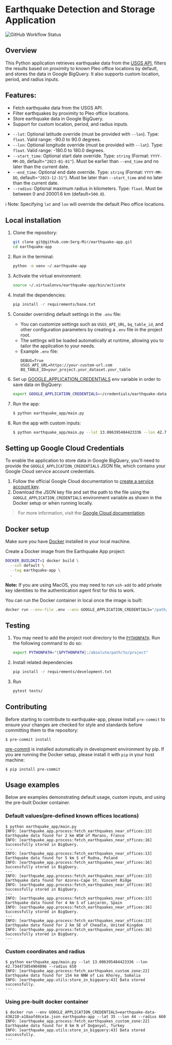 # Earthquake Detection and Storage Application
<!-- To Do: Replace the repository name with the correct one if the repository goes public. The badge below is an example. -->
![GitHub Workflow Status](https://img.shields.io/github/actions/workflow/status/serg-mir/sentinel-image-processing-api/ci.yml?branch=main&style=for-the-badge)

## Overview
This Python application retrieves earthquake data from the [USGS API](https://earthquake.usgs.gov/fdsnws/event/1/), filters the results based on proximity to known Pleo office locations by default, and stores the data in Google BigQuery. It also supports custom location, period, and radius inputs.

## Features:
- Fetch earthquake data from the USGS API.
- Filter earthquakes by proximity to Pleo office locations.
- Store earthquake data in Google BigQuery.
- Support for custom location, period, and radius inputs.

* `--lat`: Optional latitude override (must be provided with `--lon`). Type: `float`. Valid range: -90.0 to 90.0 degrees.
* `--lon`: Optional longitude override (must be provided with `--lat`). Type: `float`. Valid range: -180.0 to 180.0 degrees.
* `--start_time`: Optional start date override. Type: `string` (Format: `YYYY-MM-DD`, default=`"2023-01-01"`). Must be earlier than `--end_time` and no later than the current date.
* `--end_time`: Optional end date override. Type: `string` (Format: `YYYY-MM-DD`, default=`"2023-12-31"`). Must be later than `--start_time` and no later than the current date.
* `--radius`: Optional maximum radius in kilometers. Type: `float`. Must be between 0 and 20001.6 km (default=`500.0`).

ℹ️ Note: Specifying `lat` and `lon` will override the default Pleo office locations.


## Local installation

1. Clone the repository:
    ```bash
    git clone git@github.com:Serg-Mir/earthquake-app.git
    cd earthquake-app
    ```
2. Run in the terminal:
   ```bash
   python -m venv ~/.earthquake-app
   ```
3. Activate the virtual environment:
   ```bash
   source ~/.virtualenvs/earthquake-app/bin/activate
   ```

4. Install the dependencies:
   ```bash
   pip install -r requirements/base.txt
   ```

5. Consider overriding default settings in the `.env` file:
   - You can customize settings such as `USGS_API_URL`, `bq_table_id`, and other configuration parameters by creating a `.env` file in the project root.
   - The settings will be loaded automatically at runtime, allowing you to tailor the application to your needs.
   - Example `.env` file:
     ```
     DEBUG=True
     USGS_API_URL=https://your-custom-url.com
     BQ_TABLE_ID=your_project.your_dataset.your_table
     ```
6. Set up [GOOGLE_APPLICATION_CREDENTIALS](#setting-up-google-cloud-credentials) env variable in order to save data on BigQuery:
   ```bash
   export GOOGLE_APPLICATION_CREDENTIALS=~/credentials/earthquake-data-436210-a18aafd4ce1e.json
   ```
7. Run the app:
    ```bash
    $ python earthquake_app/main.py
    ```
8. Run the app with custom inputs:
   ```bash
   $ python earthquake_app/main.py --lat 13.006395484423336 --lon 42.734473054904896 --radius 650.0
   ```

## Setting up Google Cloud Credentials

To enable the application to store data in Google BigQuery, you'll need to provide the `GOOGLE_APPLICATION_CREDENTIALS` JSON file, which contains your Google Cloud service account credentials.

1. Follow the official Google Cloud documentation to [create a service account key](https://cloud.google.com/iam/docs/creating-managing-service-account-keys).
2. Download the JSON key file and set the path to the file using the `GOOGLE_APPLICATION_CREDENTIALS` environment variable as shown in the Docker setup or when running locally.

> For more information, visit the [Google Cloud documentation](https://cloud.google.com/docs/authentication/getting-started).


## Docker setup

Make sure you have [Docker](https://docs.docker.com) installed in your local machine.

Create a Docker image from the Earthquake App project:

```bash
DOCKER_BUILDKIT=1 docker build \
  --ssh default \
  --tag earthquake-app \
  .
```

**Note:** If you are using MacOS, you may need to run `ssh-add` to add private key identities to the
authentication agent first for this to work.

You can run the Docker container in local once the image is built:

```bash
docker run --env-file .env --env GOOGLE_APPLICATION_CREDENTIALS="/path/to/credentials/file.json" earthquake-app <ARGUMENTS>
```
## Testing
1. You may need to add the project root directory to the
[`PYTHONPATH`](https://docs.python.org/3/using/cmdline.html#envvar-PYTHONPATH). Run the following command to do so:

   ```bash
   export PYTHONPATH="{$PYTHONPATH}:/absolute/path/to/project"
   ```
2. Install related dependencies
   ```bash
   pip install -r requirements/development.txt
   ```
3. Run
   ```bash
   pytest tests/
   ```


## Contributing

Before starting to contribute to earthquake-app, please install `pre-commit` to ensure your changes are checked for style and standards before committing them to the repository:

    $ pre-commit install

[pre-commit](https://pre-commit.com) is installed automatically in development environment by pip.
If you are running the Docker setup, please install it with `pip` in your host machine:

    $ pip install pre-commit


## Usage examples
Below are examples demonstrating default usage, custom inputs, and using the pre-built Docker container.
### Default values(pre-defined known offices locations)
```text
$ python earthquake_app/main.py
INFO: [earthquake_app.process:fetch_earthquakes_near_offices:13] Earthquake data found for 2 km WSW of Marans, France
INFO: [earthquake_app.process:fetch_earthquakes_near_offices:16] Successfully stored in BigQuery.
---
INFO: [earthquake_app.process:fetch_earthquakes_near_offices:13] Earthquake data found for 5 km S of Rudna, Poland
INFO: [earthquake_app.process:fetch_earthquakes_near_offices:16] Successfully stored in BigQuery.
---
INFO: [earthquake_app.process:fetch_earthquakes_near_offices:13] Earthquake data found for Azores-Cape St. Vincent Ridge
INFO: [earthquake_app.process:fetch_earthquakes_near_offices:16] Successfully stored in BigQuery.
---
INFO: [earthquake_app.process:fetch_earthquakes_near_offices:13] Earthquake data found for 4 km S of Lanjarón, Spain
INFO: [earthquake_app.process:fetch_earthquakes_near_offices:16] Successfully stored in BigQuery.
---
INFO: [earthquake_app.process:fetch_earthquakes_near_offices:13] Earthquake data found for 2 km SE of Cheadle, United Kingdom
INFO: [earthquake_app.process:fetch_earthquakes_near_offices:16] Successfully stored in BigQuery.
---
```
### Custom coordinates and radius
```text
$ python earthquake_app/main.py --lat 13.006395484423336 --lon 42.734473054904896 --radius 650
INFO: [earthquake_app.process:fetch_earthquakes_custom_zone:22] Earthquake data found for 154 km NNW of Las Khorey, Somalia
INFO: [earthquake_app.utils:store_in_bigquery:43] Data stored successfully.
---
```
### Using pre-built docker container
```text
$ docker run --env GOOGLE_APPLICATION_CREDENTIALS=earthquake-data-436210-a18aafd4ce1e.json earthquake-app --lat 35 --lon 44 --radius 660
INFO: [earthquake_app.process:fetch_earthquakes_custom_zone:22] Earthquake data found for 8 km N of Doğanyol, Turkey
INFO: [earthquake_app.utils:store_in_bigquery:43] Data stored successfully.
---

```
